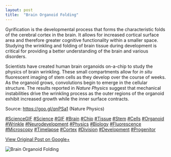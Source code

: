 ```yaml
---
layout: post
title:  "Brain Organoid Folding"
---
```


Gyrification is the developmental process that forms the characteristic folds
of the cerebral cortex in the brain. It allows for increased cortical surface
area and therefore greater cognitive functionality within a smaller space.
Studying the wrinkling and folding of brain tissue during development is
critical for providing a better understanding of the brain and various
disorders.  
  
Scientists have created human brain organoids on-a-chip to study the physics
of brain wrinkling. These small compartments allow for _in situ_ fluorescent
imaging of stem cells as they develop over the course of weeks. As the
organoid grows, convolutions begin to emerge in the cellular structure. The
results reported in _Nature Physics_ suggest that mechanical instabilities
drive the wrinkling process as the outer regions of the organoid exhibit
increased growth while the inner surface contracts.  
  
Source: <https://goo.gl/qnPSa1> (Nature Physics)  
  
[#ScienceGIF](https://plus.google.com/s/%23ScienceGIF/posts)
[#Science](https://plus.google.com/s/%23Science/posts)
[#GIF](https://plus.google.com/s/%23GIF/posts)
[#Brain](https://plus.google.com/s/%23Brain/posts)
[#Chip](https://plus.google.com/s/%23Chip/posts)
[#Tissue](https://plus.google.com/s/%23Tissue/posts)
[#Stem](https://plus.google.com/s/%23Stem/posts)
[#Cells](https://plus.google.com/s/%23Cells/posts)
[#Organoid](https://plus.google.com/s/%23Organoid/posts)
[#Wrinkle](https://plus.google.com/s/%23Wrinkle/posts)
[#Neurodevelopment](https://plus.google.com/s/%23Neurodevelopment/posts)
[#Physics](https://plus.google.com/s/%23Physics/posts)
[#Biology](https://plus.google.com/s/%23Biology/posts)
[#Fluorescence](https://plus.google.com/s/%23Fluorescence/posts)
[#Microscopy](https://plus.google.com/s/%23Microscopy/posts)
[#Timelapse](https://plus.google.com/s/%23Timelapse/posts)
[#Cortex](https://plus.google.com/s/%23Cortex/posts)
[#Division](https://plus.google.com/s/%23Division/posts)
[#Development](https://plus.google.com/s/%23Development/posts)
[#Progenitor](https://plus.google.com/s/%23Progenitor/posts)

[View Original Post on Google+](https://plus.google.com/+ColinSullender/posts/QwwfuER1Dor)

![Brain Organoid Folding](/assets/img/2018-02-24-Brain-Organoid-Folding.gif)
